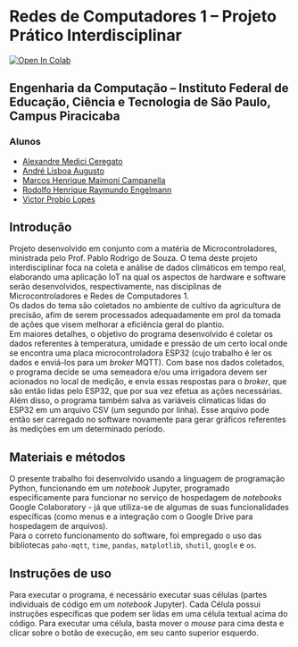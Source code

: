 # **Redes de Computadores 1 – Projeto Prático Interdisciplinar**

<a href="https://colab.research.google.com/drive/1WDDr9dJTS5N_2z6gewJQUp3_Bf1-pvFZ#scrollTo=vO0_kZsC0ITc" target="_parent"><img src="https://colab.research.google.com/assets/colab-badge.svg" alt="Open In Colab"/></a>

## Engenharia da Computação – Instituto Federal de Educação, Ciência e Tecnologia de São Paulo, Campus Piracicaba

### Alunos

- [Alexandre Medici Ceregato](mailto:)
- [André Lisboa Augusto](mailto:andre.lisboa@aluno.ifsp.edu.br)
- [Marcos Henrique Maimoni Campanella](mailto:marcos.campanella@aluno.ifsp.edu.br)
- [Rodolfo Henrique Raymundo Engelmann](mailto:rodolfo.engelmann@aluno.ifsp.edu.br)
- [Victor Probio Lopes](mailto:victor.probio@aluno.ifsp.edu.br)

## Introdução

Projeto desenvolvido em conjunto com a matéria de Microcontroladores, ministrada pelo Prof. Pablo Rodrigo de Souza.
O tema deste projeto interdisciplinar foca na coleta e análise de dados climáticos em tempo real, elaborando uma aplicação IoT na qual os aspectos de hardware e software serão desenvolvidos, respectivamente, nas disciplinas de Microcontroladores e Redes de Computadores 1.
</br>
Os dados do tema são coletados no ambiente de cultivo da agricultura de precisão, afim de serem processados adequadamente em prol da tomada de ações que visem melhorar a eficiência geral do plantio.
</br>
Em maiores detalhes, o objetivo do programa desenvolvido é coletar os dados referentes à temperatura, umidade e pressão de um certo local onde se encontra uma placa microcontroladora ESP32 (cujo trabalho é ler os dados e enviá-los para um _broker_ MQTT). Com base nos dados coletados, o programa decide se uma semeadora e/ou uma irrigadora devem ser acionados no local de medição, e envia essas respostas para o _broker_, que são então lidas pelo ESP32, que por sua vez efetua as ações necessárias.
</br>
Além disso, o programa também salva as variáveis climaticas lidas do ESP32 em um arquivo CSV (um segundo por linha). Esse arquivo pode então ser carregado no software novamente para gerar gráficos referentes às medições em um determinado período.

## Materiais e métodos

O presente trabalho foi desenvolvido usando a linguagem de programação Python, funcionando em um _notebook_ Jupyter, programado especificamente para funcionar no serviço de hospedagem de _notebooks_ Google Colaboratory - já que utiliza-se de algumas de suas funcionalidades específicas (como menus e a integração com o Google Drive para hospedagem de arquivos).
</br>
Para o correto funcionamento do software, foi empregado o uso das bibliotecas `paho-mqtt`, `time`, `pandas`, `matplotlib`, `shutil`, `google` e `os`.

## Instruções de uso

Para executar o programa, é necessário executar suas células (partes individuais de código em um _notebook_ Jupyter). Cada Célula possui instruções específicas que podem ser lidas em uma célula textual acima do código. Para executar uma célula, basta mover o _mouse_ para cima desta e clicar sobre o botão de execução, em seu canto superior esquerdo.
